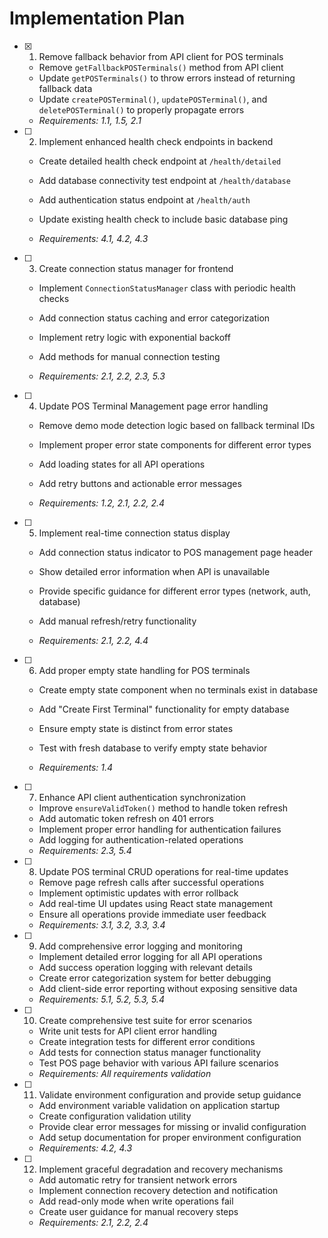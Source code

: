 # Implementation Plan

- [x] 1. Remove fallback behavior from API client for POS terminals


  - Remove `getFallbackPOSTerminals()` method from API client
  - Update `getPOSTerminals()` to throw errors instead of returning fallback data
  - Update `createPOSTerminal()`, `updatePOSTerminal()`, and `deletePOSTerminal()` to properly propagate errors
  - _Requirements: 1.1, 1.5, 2.1_



- [ ] 2. Implement enhanced health check endpoints in backend
  - Create detailed health check endpoint at `/health/detailed`
  - Add database connectivity test endpoint at `/health/database`
  - Add authentication status endpoint at `/health/auth`


  - Update existing health check to include basic database ping
  - _Requirements: 4.1, 4.2, 4.3_

- [ ] 3. Create connection status manager for frontend
  - Implement `ConnectionStatusManager` class with periodic health checks


  - Add connection status caching and error categorization
  - Implement retry logic with exponential backoff
  - Add methods for manual connection testing
  - _Requirements: 2.1, 2.2, 2.3, 5.3_



- [ ] 4. Update POS Terminal Management page error handling
  - Remove demo mode detection logic based on fallback terminal IDs
  - Implement proper error state components for different error types
  - Add loading states for all API operations
  - Add retry buttons and actionable error messages

  - _Requirements: 1.2, 2.1, 2.2, 2.4_

- [ ] 5. Implement real-time connection status display
  - Add connection status indicator to POS management page header
  - Show detailed error information when API is unavailable
  - Provide specific guidance for different error types (network, auth, database)



  - Add manual refresh/retry functionality
  - _Requirements: 2.1, 2.2, 4.4_

- [ ] 6. Add proper empty state handling for POS terminals
  - Create empty state component when no terminals exist in database
  - Add "Create First Terminal" functionality for empty database
  - Ensure empty state is distinct from error states
  - Test with fresh database to verify empty state behavior


  - _Requirements: 1.4_

- [ ] 7. Enhance API client authentication synchronization
  - Improve `ensureValidToken()` method to handle token refresh
  - Add automatic token refresh on 401 errors
  - Implement proper error handling for authentication failures
  - Add logging for authentication-related operations
  - _Requirements: 2.3, 5.4_

- [ ] 8. Update POS terminal CRUD operations for real-time updates
  - Remove page refresh calls after successful operations
  - Implement optimistic updates with error rollback
  - Add real-time UI updates using React state management
  - Ensure all operations provide immediate user feedback
  - _Requirements: 3.1, 3.2, 3.3, 3.4_

- [ ] 9. Add comprehensive error logging and monitoring
  - Implement detailed error logging for all API operations
  - Add success operation logging with relevant details
  - Create error categorization system for better debugging
  - Add client-side error reporting without exposing sensitive data
  - _Requirements: 5.1, 5.2, 5.3, 5.4_

- [ ] 10. Create comprehensive test suite for error scenarios
  - Write unit tests for API client error handling
  - Create integration tests for different error conditions
  - Add tests for connection status manager functionality
  - Test POS page behavior with various API failure scenarios
  - _Requirements: All requirements validation_

- [ ] 11. Validate environment configuration and provide setup guidance
  - Add environment variable validation on application startup
  - Create configuration validation utility
  - Provide clear error messages for missing or invalid configuration
  - Add setup documentation for proper environment configuration
  - _Requirements: 4.2, 4.3_

- [ ] 12. Implement graceful degradation and recovery mechanisms
  - Add automatic retry for transient network errors
  - Implement connection recovery detection and notification
  - Add read-only mode when write operations fail
  - Create user guidance for manual recovery steps
  - _Requirements: 2.1, 2.2, 2.4_
